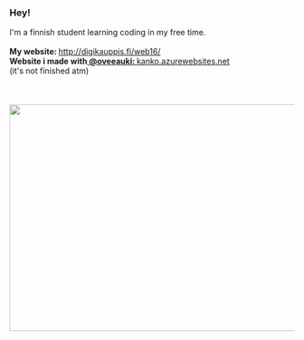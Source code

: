 ### Hey!

I'm a finnish student learning coding in my free time.
<br>
<br>
<b>My website: </b><a href="http://digikauppis.fi/web16/">http://digikauppis.fi/web16/</a>
<br>
<b>Website i made with<a href="https://github.com/oveeauki"> @oveeauki: </a></b><a href="https://kanko.azurewebsites.net/">kanko.azurewebsites.net</a>
<br>(it's not finished atm)
<br>
<br>
<br>
<br>
<img src="https://cdn.discordapp.com/attachments/593835440176627715/739913067076387087/doors.png" height="400" width="600"/>
